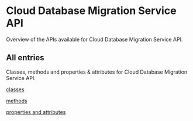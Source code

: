 [
This is a templated file. Adding content to this file may result in it being
reverted. Instead, if you want to place additional content, create an
"overview_content.md" file in `docs/` directory. The Sphinx tool will
pick up on the content and merge the content.
]: #

# Cloud Database Migration Service API

Overview of the APIs available for Cloud Database Migration Service API.

## All entries

Classes, methods and properties & attributes for
Cloud Database Migration Service API.

[classes](https://cloud.google.com/python/docs/reference/datamigration/latest/summary_class.html)

[methods](https://cloud.google.com/python/docs/reference/datamigration/latest/summary_method.html)

[properties and
attributes](https://cloud.google.com/python/docs/reference/datamigration/latest/summary_property.html)
